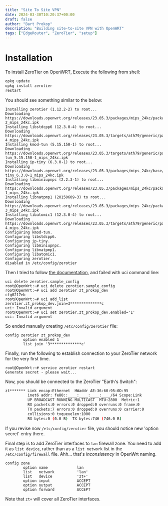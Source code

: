 ```yaml
---
title: "Site To Site VPN"
date: 2024-03-30T10:20:37+00:00
draft: false
author: "Bart Prokop"
description: "Building site-to-site VPN with OpenWRT"
tags: ["EdgeRouter", "ZeroTier", "setup"]
---
```


# Installation

To install ZeroTier on OpenWRT, Execute the following from shell:

```bash
opkg update
opkg install zerotier
restart
```

You should see something similar to the below:

```
Installing zerotier (1.12.2-2) to root...
Downloading https://downloads.openwrt.org/releases/23.05.3/packages/mips_24kc/packages/zerotier_1.12.2-2_mips_24kc.ipk
Installing libstdcpp6 (12.3.0-4) to root...
Downloading https://downloads.openwrt.org/releases/23.05.3/targets/ath79/generic/packages/libstdcpp6_12.3.0-4_mips_24kc.ipk
Installing kmod-tun (5.15.150-1) to root...
Downloading https://downloads.openwrt.org/releases/23.05.3/targets/ath79/generic/packages/kmod-tun_5.15.150-1_mips_24kc.ipk
Installing ip-tiny (6.3.0-1) to root...
Downloading https://downloads.openwrt.org/releases/23.05.3/packages/mips_24kc/base/ip-tiny_6.3.0-1_mips_24kc.ipk
Installing libminiupnpc (2.2.3-1) to root...
Downloading https://downloads.openwrt.org/releases/23.05.3/packages/mips_24kc/packages/libminiupnpc_2.2.3-1_mips_24kc.ipk
Installing libnatpmp1 (20150609-3) to root...
Downloading https://downloads.openwrt.org/releases/23.05.3/packages/mips_24kc/packages/libnatpmp1_20150609-3_mips_24kc.ipk
Installing libatomic1 (12.3.0-4) to root...
Downloading https://downloads.openwrt.org/releases/23.05.3/targets/ath79/generic/packages/libatomic1_12.3.0-4_mips_24kc.ipk
Configuring kmod-tun.
Configuring libstdcpp6.
Configuring ip-tiny.
Configuring libminiupnpc.
Configuring libnatpmp1.
Configuring libatomic1.
Configuring zerotier.
disabled in /etc/config/zerotier
```

Then I tried to follow [the documentation](https://openwrt.org/docs/guide-user/services/vpn/zerotier), and failed with uci command line:

```
uci delete zerotier.sample_config
root@OpenWrt:~# uci delete zerotier.sample_config
root@OpenWrt:~# uci add zerotier zt_prokop_dev
cfg0217eb
root@OpenWrt:~# uci add_list zerotier.zt_prokop_dev.join=3**************c
uci: Invalid argument
root@OpenWrt:~# uci set zerotier.zt_prokop_dev.enabled='1'
uci: Invalid argument
```

So ended manually creating `/etc/config/zerotier` file:

```
config zerotier zt_prokop_dev
        option enabled 1
        list join '3**************c'
```

Finally, run the following to establish connection to your ZeroTier network for the very first time.

```
root@OpenWrt:~# service zerotier restart
Generate secret - please wait...
```

Now, you should be connected to the ZeroTier "Earth's Switch":

```bash
zt******* Link encap:Ethernet  HWaddr AE:36:60:95:0D:95
          inet6 addr: fe80::____:____:____:____/64 Scope:Link
          UP BROADCAST RUNNING MULTICAST  MTU:2800  Metric:1
          RX packets:0 errors:0 dropped:0 overruns:0 frame:0
          TX packets:7 errors:0 dropped:0 overruns:0 carrier:0
          collisions:0 txqueuelen:1000
          RX bytes:0 (0.0 B)  TX bytes:746 (746.0 B)
```

If you revise now `/etc/config/zerotier` file, you should notice new 'option secret' entry there.

Final step is to add ZeroTier interfaces to `lan` firewall zone.
You need to add it as `list device`, rather than as a `list network` list in the `/etc/config/firewall` file.
Ahh... that's _inconsistency_ in OpenWrt naming.

```
config zone
        option name             lan
        list   network          'lan'
        list   device           'zt+'
        option input            ACCEPT
        option output           ACCEPT
        option forward          ACCEPT
```

Note that `zt+` will cover all ZeroTier interfaces.
